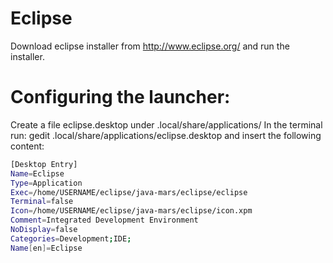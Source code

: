# Eclipse 
Download eclipse installer from http://www.eclipse.org/ and run the installer.

# Configuring the launcher:
Create a file eclipse.desktop under .local/share/applications/
In the terminal run: gedit .local/share/applications/eclipse.desktop and insert the following content:

```sh
[Desktop Entry]
Name=Eclipse
Type=Application
Exec=/home/USERNAME/eclipse/java-mars/eclipse/eclipse
Terminal=false
Icon=/home/USERNAME/eclipse/java-mars/eclipse/icon.xpm
Comment=Integrated Development Environment
NoDisplay=false
Categories=Development;IDE;
Name[en]=Eclipse
```
